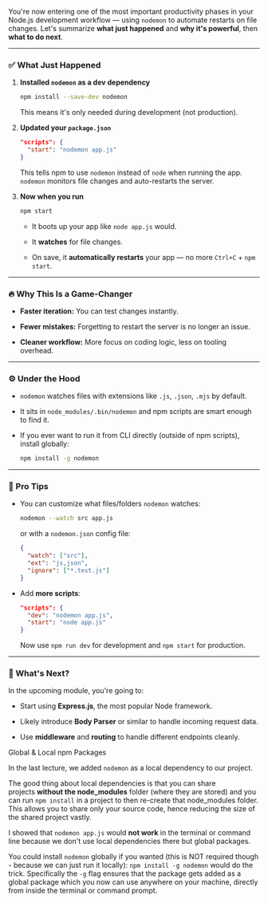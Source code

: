 You're now entering one of the most important productivity phases in your Node.js development workflow — using `nodemon` to automate restarts on file changes. Let's summarize **what just happened** and **why it's powerful**, then **what to do next**.

---

### ✅ What Just Happened

1. **Installed `nodemon` as a dev dependency**
    
    ```bash
    npm install --save-dev nodemon
    ```
    
    This means it's only needed during development (not production).
    
2. **Updated your `package.json`**
    
    ```json
    "scripts": {
      "start": "nodemon app.js"
    }
    ```
    
    This tells npm to use `nodemon` instead of `node` when running the app. `nodemon` monitors file changes and auto-restarts the server.
    
3. **Now when you run**
    
    ```bash
    npm start
    ```
    
    - It boots up your app like `node app.js` would.
        
    - It **watches** for file changes.
        
    - On save, it **automatically restarts** your app — no more `Ctrl+C` + `npm start`.
        

---

### 🔥 Why This Is a Game-Changer

- **Faster iteration:** You can test changes instantly.
    
- **Fewer mistakes:** Forgetting to restart the server is no longer an issue.
    
- **Cleaner workflow:** More focus on coding logic, less on tooling overhead.
    

---

### ⚙️ Under the Hood

- `nodemon` watches files with extensions like `.js`, `.json`, `.mjs` by default.
    
- It sits in `node_modules/.bin/nodemon` and npm scripts are smart enough to find it.
    
- If you ever want to run it from CLI directly (outside of npm scripts), install globally:
    
    ```bash
    npm install -g nodemon
    ```
    

---

### 🧠 Pro Tips

- You can customize what files/folders `nodemon` watches:
    
    ```bash
    nodemon --watch src app.js
    ```
    
    or with a `nodemon.json` config file:
    
    ```json
    {
      "watch": ["src"],
      "ext": "js,json",
      "ignore": ["*.test.js"]
    }
    ```
    
- Add **more scripts**:
    
    ```json
    "scripts": {
      "dev": "nodemon app.js",
      "start": "node app.js"
    }
    ```
    
    Now use `npm run dev` for development and `npm start` for production.
    

---

### 🚀 What's Next?

In the upcoming module, you're going to:

- Start using **Express.js**, the most popular Node framework.
    
- Likely introduce **Body Parser** or similar to handle incoming request data.
    
- Use **middleware** and **routing** to handle different endpoints cleanly.
    

Global & Local npm Packages

In the last lecture, we added `nodemon` as a local dependency to our project.

The good thing about local dependencies is that you can share projects **without the node_modules** folder (where they are stored) and you can run `npm install` in a project to then re-create that node_modules folder. This allows you to share only your source code, hence reducing the size of the shared project vastly.


I showed that `nodemon app.js` would **not work** in the terminal or command line because we don't use local dependencies there but global packages.

You could install `nodemon` globally if you wanted (this is NOT required though - because we can just run it locally): `npm install -g nodemon` would do the trick. Specifically the `-g` flag ensures that the package gets added as a global package which you now can use anywhere on your machine, directly from inside the terminal or command prompt.
